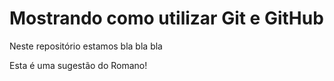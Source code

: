 # Mostrando como utilizar Git e GitHub

Neste repositório estamos bla bla bla

Esta é uma sugestão do Romano!
